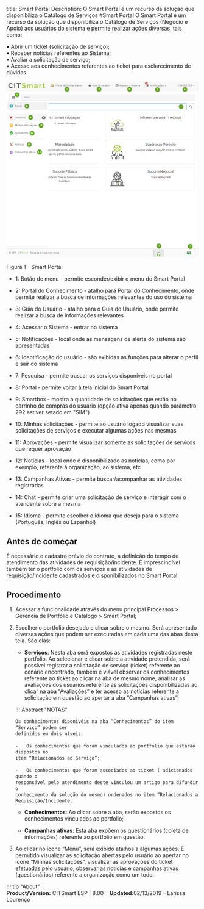 title:  Smart Portal
Description: O Smart Portal é um recurso da solução que disponibiliza o Catálogo de Serviços
#Smart Portal
O Smart Portal é um recurso da solução que disponibiliza o Catálogo de Serviços (Negócio e Apoio) aos usuários do sistema e permite realizar ações diversas, tais como: 

•	Abrir um ticket (solicitação de serviço);  
•	Receber notícias referentes ao Sistema;  
•	Avaliar a solicitação de serviço;  
•	Acesso aos conhecimentos referentes ao ticket para esclarecimento de dúvidas.  

![smart portal](images/smartportal.png)

Figura 1 - Smart Portal



- 1: Botão de menu - permite esconder/exibir o menu do Smart Portal

- 2: Portal do Conhecimento - atalho para Portal do Conhecimento, onde permite realizar a busca de informações relevantes do uso do sistema

- 3: Guia do Usuário - atalho para o Guia do Usuário, onde permite realizar a busca de informações relevantes

- 4: Acessar o Sistema - entrar no sistema

- 5: Notificações - local onde as mensagens de alerta do sistema são apresentadas

- 6: Identificação do usuário - são exibidas as funções para alterar o perfil e sair do sistema

- 7: Pesquisa - permite buscar os serviços disponíveis no portal

- 8: Portal - permite voltar à tela inicial do Smart Portal

- 9: Smartbox  - mostra a quantidade de solicitações que estão no carrinho de compras do usuário (opção ativa apenas quando parâmetro 292 estiver setado em "SIM")

- 10: Minhas solicitações - permite ao usuário logado visualizar suas solicitações de serviços e executar algumas ações nas mesmas

- 11: Aprovações - permite visualizar somente as solicitações de serviços que requer aprovação

- 12: Notícias - local onde é disponibilizado as notícias, como por exemplo, referente à organização, ao sistema, etc

- 13: Campanhas Ativas - permite buscar/acompanhar as atividades registradas

- 14: Chat - permite criar uma solicitação de serviço e interagir com o atendente sobre a mesma

- 15: Idioma - permite escolher o idioma que deseja para o sistema (Português, Inglês ou Espanhol)


Antes de começar 
-----------------

É necessário o cadastro prévio do contrato, a definição do tempo de atendimento
das atividades de requisição/incidente. É imprescindível também ter o portfolio
com os serviços e as atividades de requisição/incidente cadastrados e
disponibilizados no Smart Portal.

Procedimento 
-------------

1.  Acessar a funcionalidade através do menu principal Processos \> Gerência de
    Portfólio e Catálogo \> Smart Portal;

2.  Escolher o portfolio desejado e clicar sobre o mesmo. Será apresentado
    diversas ações que podem ser executadas em cada uma das abas desta tela. São
    elas:

    -   **Serviços**: Nesta aba será expostos as atividades registradas neste
    portfolio. Ao selecionar e clicar sobre a atividade pretendida, será
    possível registrar a solicitação de serviço (ticket) referente ao cenário
    encontrado, também é viável observar os conhecimentos referente ao ticket ao
    clicar na aba de mesmo nome, analisar as avaliações dos usuários referente
    as solicitações disponibilizadas ao clicar na aba “Avaliações” e ter acesso
    as notícias referente a solicitação em questão ao apertar a aba “Campanhas
    ativas”;

    !!! Abstract "NOTAS"  

        Os conhecimentos diponivéis na aba “Conhecimentos” do item “Serviço” podem ser
        definidos em dois níveis:

        -   Os conhecimentos que foram vinculados ao portfolio que estarão dispostos no 
        item “Relacionados ao Serviço”;

        -   Os conhecimentos que foram associados ao ticket ( adicionados quando o
        responsável pelo atendimento deste vinculou um artigo para difundir o 
        conhecimento da solução do mesmo) ordenados no item “Relacionados a 
        Requisição/Incidente.  

    -   **Conhecimentos**: Ao clicar sobre a aba, serão expostos os conhecimentos
    vinculados ao portfolio;

    -   **Campanhas ativas**: Esta aba expõem os questionários (coleta de
    informações) referente ao portfolio em questão.

3.  Ao clicar no ícone “Menu”, será exibido atalhos a algumas ações. É permitido
    visualizar as solicitação abertas pelo usuário ao apertar no ícone “Minhas
    solicitações”, visualizar as aprovações do ticket efetuadas pelo usuário,
    observar as notícias e campanhas ativas (questionários) referente a
    organização como um todo.  
    
!!! tip "About"  
    <b>Product/Version:</b> CITSmart ESP | 8.00 &nbsp;&nbsp;
    <b>Updated:</b>02/13/2019 – Larissa Lourenço  
   
